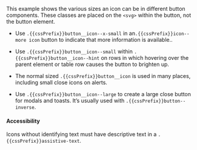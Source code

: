 This example shows the various sizes an icon can be in different button components. These classes are placed on the `<svg>` within the button, not the button element.

* Use `.{{cssPrefix}}button__icon--x-small` in an`.{{cssPrefix}}icon--more icon` button to indicate that more information is available..

* Use `.{{cssPrefix}}button__icon--small` within `.{{cssPrefix}}button__icon--hint` on rows in which hovering over the parent element or table row causes the button to brighten up.

* The normal sized `.{{cssPrefix}}button__icon` is used in many places, including small close icons on alerts.

* Use `.{{cssPrefix}}button__icon--large` to create a large close button for modals and toasts. It’s usually used with `.{{cssPrefix}}button--inverse`.

<h4 class="site-text-heading--label">Accessibility</h4>

Icons without identifying text must have descriptive text in a <code>.{{cssPrefix}}assistive-text</code>.
